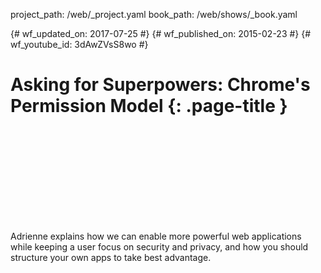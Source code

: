 project_path: /web/_project.yaml book_path: /web/shows/_book.yaml

{# wf_updated_on: 2017-07-25 #} {# wf_published_on: 2015-02-23 #} {# wf_youtube_id: 3dAwZVsS8wo #}

# Asking for Superpowers: Chrome's Permission Model {: .page-title }

<div class="video-wrapper">
  <iframe class="devsite-embedded-youtube-video" data-video-id="3dAwZVsS8wo"
          data-autohide="1" data-showinfo="0" frameborder="0" allowfullscreen>
  </iframe>
</div>

Adrienne explains how we can enable more powerful web applications while keeping a user focus on security and privacy, and how you should structure your own apps to take best advantage.